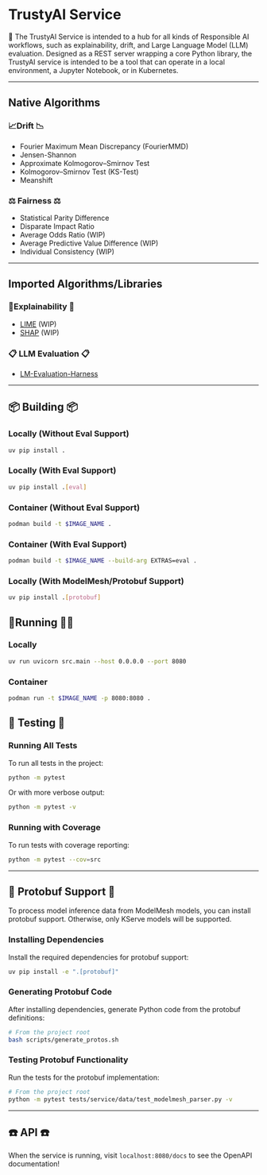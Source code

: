 # TrustyAI Service

👋 The TrustyAI Service is intended to a hub for all kinds of Responsible AI workflows, such as
explainability, drift, and Large Language Model (LLM) evaluation. Designed as a REST server wrapping
a core Python library, the TrustyAI service is intended to be a tool that can operate in a local
environment, a Jupyter Notebook, or in Kubernetes.

---
## Native Algorithms
### 📈Drift  📉
- Fourier Maximum Mean Discrepancy (FourierMMD)
- Jensen-Shannon
- Approximate Kolmogorov–Smirnov Test
- Kolmogorov–Smirnov Test (KS-Test)
- Meanshift

### ⚖️ Fairness ⚖️
- Statistical Parity Difference
- Disparate Impact Ratio
- Average Odds Ratio (WIP)
- Average Predictive Value Difference (WIP)
- Individual Consistency (WIP)

---
## Imported Algorithms/Libraries
### 🔬Explainability 🔬
- [LIME](https://github.com/marcotcr/lime) (WIP)
- [SHAP](https://github.com/shap/shap) (WIP)

### 📋 LLM Evaluation  📋
- [LM-Evaluation-Harness](https://github.com/EleutherAI/lm-evaluation-harness/tree/main)

---
## 📦 Building 📦
### Locally (Without Eval Support)
```bash
uv pip install .
````

### Locally (With Eval Support)
```bash
uv pip install .[eval]
````

### Container (Without Eval Support)
```bash
podman build -t $IMAGE_NAME .
````

### Container (With Eval Support)
```bash
podman build -t $IMAGE_NAME --build-arg EXTRAS=eval .
````

### Locally (With ModelMesh/Protobuf Support)
```bash
uv pip install .[protobuf]
````


## 🏃Running 🏃‍♀️
### Locally
```bash
uv run uvicorn src.main --host 0.0.0.0 --port 8080
```

### Container
```bash
podman run -t $IMAGE_NAME -p 8080:8080 .
```

## 🧪 Testing 🧪
### Running All Tests
To run all tests in the project:
```bash
python -m pytest
```

Or with more verbose output:
```bash
python -m pytest -v
```

### Running with Coverage
To run tests with coverage reporting:
```bash
python -m pytest --cov=src
```

---
## 🔄 Protobuf Support 🔄
To process model inference data from ModelMesh models, you can install protobuf support. Otherwise, only KServe models will be supported.

### Installing Dependencies
Install the required dependencies for protobuf support:
```bash
uv pip install -e ".[protobuf]"
```

### Generating Protobuf Code
After installing dependencies, generate Python code from the protobuf definitions:

```bash
# From the project root
bash scripts/generate_protos.sh
```

### Testing Protobuf Functionality
Run the tests for the protobuf implementation:

```bash
# From the project root
python -m pytest tests/service/data/test_modelmesh_parser.py -v
```

---
## ☎️ API ☎️
When the service is running, visit `localhost:8080/docs` to see the OpenAPI documentation!
